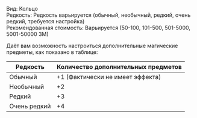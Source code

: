 Вид: Кольцо<br>
Редкость: Редкость варьируется (обычный, необычный, редкий, очень редкий, требуется настройка)<br>
Рекомендованная стоимость: Варьируется (50-100, 101-500, 501-5000, 5001-50000 ЗМ)<br>

Даёт вам возможность настроиться дополнительные магические предметы, как показано в таблице:

| Редкость     | Количество дополнительных предметов |
| ------------ | ----------------------------------- |
| Обычный      | +1 (Фактически не имеет эффекта)    |
| Необычный    | +2                                  |
| Редкий       | +3                                  |
| Очень редкий | +4                                  |
